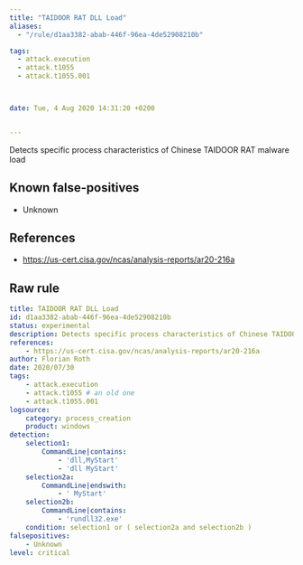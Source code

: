 ```yaml
---
title: "TAIDOOR RAT DLL Load"
aliases:
  - "/rule/d1aa3382-abab-446f-96ea-4de52908210b"

tags:
  - attack.execution
  - attack.t1055
  - attack.t1055.001



date: Tue, 4 Aug 2020 14:31:20 +0200


---
```


Detects specific process characteristics of Chinese TAIDOOR RAT malware load

<!--more-->


## Known false-positives

* Unknown



## References

* https://us-cert.cisa.gov/ncas/analysis-reports/ar20-216a


## Raw rule
```yaml
title: TAIDOOR RAT DLL Load
id: d1aa3382-abab-446f-96ea-4de52908210b
status: experimental
description: Detects specific process characteristics of Chinese TAIDOOR RAT malware load
references:
    - https://us-cert.cisa.gov/ncas/analysis-reports/ar20-216a
author: Florian Roth
date: 2020/07/30
tags:
    - attack.execution
    - attack.t1055 # an old one
    - attack.t1055.001
logsource:
    category: process_creation
    product: windows
detection:
    selection1:
        CommandLine|contains:
            - 'dll,MyStart'
            - 'dll MyStart'
    selection2a:
        CommandLine|endswith:
            - ' MyStart'
    selection2b:
        CommandLine|contains:
            - 'rundll32.exe' 
    condition: selection1 or ( selection2a and selection2b )
falsepositives:
    - Unknown
level: critical

```
